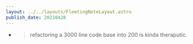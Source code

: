 ```yaml
---
layout: ../../layouts/FleetingNoteLayout.astro
publish_date: 20210428
---
```


- > refactoring a 3000 line code base into 200 is kinda theraputic.
